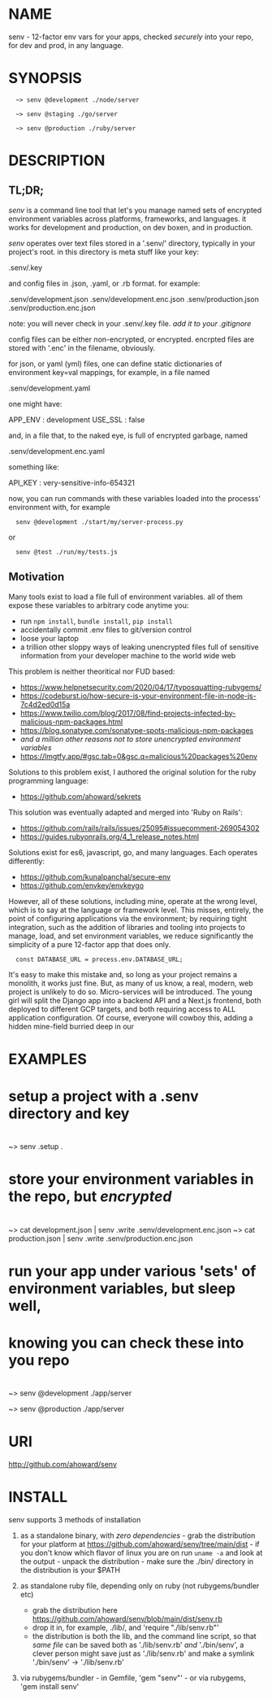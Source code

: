 NAME
====
senv - 12-factor env vars for your apps, checked *securely* into your repo, for dev and prod, in any language.

SYNOPSIS
========
```
  ~> senv @development ./node/server

  ~> senv @staging ./go/server

  ~> senv @production ./ruby/server

```

DESCRIPTION
===========

TL;DR;
------

*senv* is a command line tool that let's you manage named sets of encrypted
environment variables across platforms, frameworks, and languages.  it works
for development and production, on dev boxen, and in production.

*senv* operates over text files stored in a '.senv/' directory, typically in
your project's root.  in this directory is meta stuff like your key:

  .senv/.key

and config files in .json, .yaml, or .rb format.  for example:

  .senv/development.json
  .senv/development.enc.json
  .senv/production.json
  .senv/production.enc.json

note: you will never check in your .senv/.key file.  *add it to your .gitignore*

config files can be either non-encrypted, or encrypted.  encrpted files are
stored with '.enc' in the filename, obviously.

for json, or yaml (yml) files, one can define static dictionaries of
environment key=val mappings, for example, in a file named

  .senv/development.yaml

one might have:

  APP_ENV : development
  USE_SSL : false

and, in a file that, to the naked eye, is full of encrypted garbage, named

  .senv/development.enc.yaml

something like: 

  API_KEY : very-sensitive-info-654321

now, you can run commands with these variables loaded into the processs'
environment with, for example

```
  senv @development ./start/my/server-process.py
```

or

```
  senv @test ./run/my/tests.js
```





Motivation
----------
Many tools exist to load a file full of environment variables.  all of them
expose these variables to arbitrary code anytime you:

* run `npm install`, `bundle install`, `pip install`
* accidentally commit .env files to git/version control
* loose your laptop
* a trillion other sloppy ways of leaking unencrypted files full of sensitive
  information from your developer machine to the world wide web

This problem is neither theoritical nor FUD based:

* https://www.helpnetsecurity.com/2020/04/17/typosquatting-rubygems/
* https://codeburst.io/how-secure-is-your-environment-file-in-node-js-7c4d2ed0d15a 
* https://www.twilio.com/blog/2017/08/find-projects-infected-by-malicious-npm-packages.html
* https://blog.sonatype.com/sonatype-spots-malicious-npm-packages
* *and a million other reasons not to store unencrypted environment variables*
* https://lmgtfy.app/#gsc.tab=0&gsc.q=malicious%20packages%20env

Solutions to this problem exist, I authored the original solution for the ruby
programming language:

* https://github.com/ahoward/sekrets

This solution was eventually adapted and merged into 'Ruby on Rails':

* https://github.com/rails/rails/issues/25095#issuecomment-269054302
* https://guides.rubyonrails.org/4_1_release_notes.html

Solutions exist for es6, javascript, go, and many languages.  Each operates
differently:

* https://github.com/kunalpanchal/secure-env
* https://github.com/envkey/envkeygo

However, all of these solutions, including mine, operate at the wrong level,
which is to say at the language or framework level.  This misses, entirely,
the point of configuring applications via the environment; by requiring tight
integration, such as the addition of libraries and tooling into projects to
manage, load, and set environment variables, we reduce significantly the
simplicity of a pure 12-factor app that does only.


```
  const DATABASE_URL = process.env.DATABASE_URL;

```

It's easy to make this mistake and, so long as your project remains a
monolith, it works just fine.  But, as many of us know, a real, modern, web
project is unlikely to do so.  Micro-services will be introduced.  The young
girl will split the Django app into a backend API and a Next.js frontend, both
deployed to different GCP targets, and both requiring access to ALL
application configuration.   Of course, everyone will cowboy this, adding a
hidden mine-field burried deep in our 



EXAMPLES
========
# setup a project with a .senv directory and key
#
  ~> senv .setup .

# store your environment variables in the repo, but _encrypted_
#
  ~> cat development.json | senv .write .senv/development.enc.json 
  ~> cat production.json | senv .write .senv/production.enc.json 

# run your app under various 'sets' of environment variables, but sleep well,
# knowing you can check these into you repo
#
  ~> senv @development ./app/server

  ~> senv @production ./app/server

URI
===
  http://github.com/ahoward/senv

INSTALL
=======
  senv supports 3 methods of installation

  1. as a standalone binary, with *zero dependencies*
    - grab the distribution for your platform at https://github.com/ahoward/senv/tree/main/dist
    - if you don't know which flavor of linux you are on run `uname -a` and
      look at the output
    - unpack the distribution
    - make sure the ./bin/ directory in the distribution is your $PATH

  2. as standalone ruby file, depending only on ruby (not rubygems/bundler etc)
     - grab the distribution here https://github.com/ahoward/senv/blob/main/dist/senv.rb
     - drop it in, for example, ./lib/, and 'require "./lib/senv.rb"'
     - the distribution is both the lib, and the command line script, so that
       *same file* can be saved both as './lib/senv.rb' *and* './bin/senv', a
       clever person might save just as './lib/senv.rb' and make a symlink
       './bin/senv' -> './lib/senv.rb'

  3. via rubygems/bundler
    - in Gemfile, 'gem "senv"'
    - or via rubygems, 'gem install senv'

